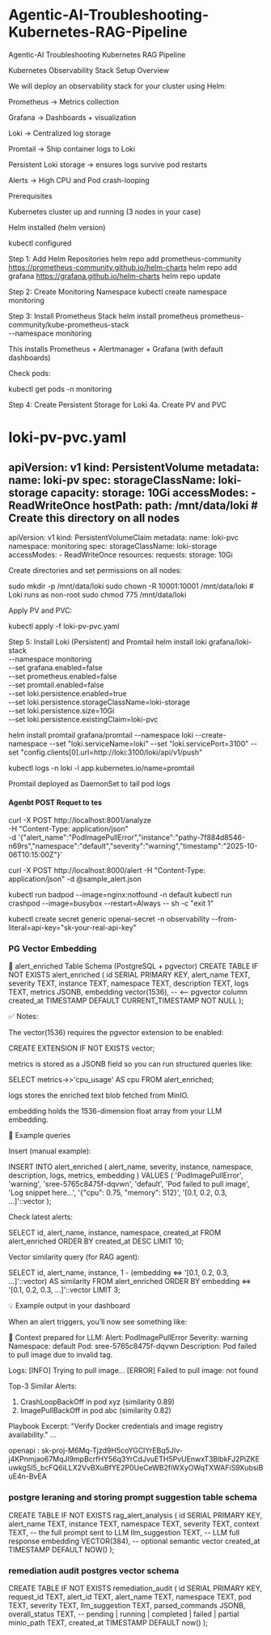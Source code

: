 # Agentic-AI-Troubleshooting-Kubernetes-RAG-Pipeline
Agentic-AI Troubleshooting Kubernetes RAG Pipeline  


Kubernetes Observability Stack Setup
Overview

We will deploy an observability stack for your cluster using Helm:

Prometheus → Metrics collection

Grafana → Dashboards + visualization

Loki → Centralized log storage

Promtail → Ship container logs to Loki

Persistent Loki storage → ensures logs survive pod restarts

Alerts → High CPU and Pod crash-looping

Prerequisites

Kubernetes cluster up and running (3 nodes in your case)

Helm installed (helm version)

kubectl configured

Step 1: Add Helm Repositories
helm repo add prometheus-community https://prometheus-community.github.io/helm-charts
helm repo add grafana https://grafana.github.io/helm-charts
helm repo update

Step 2: Create Monitoring Namespace
kubectl create namespace monitoring

Step 3: Install Prometheus Stack
helm install prometheus prometheus-community/kube-prometheus-stack \
  --namespace monitoring


This installs Prometheus + Alertmanager + Grafana (with default dashboards)

Check pods:

kubectl get pods -n monitoring

Step 4: Create Persistent Storage for Loki
4a. Create PV and PVC
# loki-pv-pvc.yaml
apiVersion: v1
kind: PersistentVolume
metadata:
  name: loki-pv
spec:
  storageClassName: loki-storage
  capacity:
    storage: 10Gi
  accessModes:
    - ReadWriteOnce
  hostPath:
    path: /mnt/data/loki   # Create this directory on all nodes
---
apiVersion: v1
kind: PersistentVolumeClaim
metadata:
  name: loki-pvc
  namespace: monitoring
spec:
  storageClassName: loki-storage
  accessModes:
    - ReadWriteOnce
  resources:
    requests:
      storage: 10Gi


Create directories and set permissions on all nodes:

sudo mkdir -p /mnt/data/loki
sudo chown -R 10001:10001 /mnt/data/loki   # Loki runs as non-root
sudo chmod 775 /mnt/data/loki


Apply PV and PVC:

kubectl apply -f loki-pv-pvc.yaml

Step 5: Install Loki (Persistent) and Promtail
helm install loki grafana/loki-stack \
  --namespace monitoring \
  --set grafana.enabled=false \
  --set prometheus.enabled=false \
  --set promtail.enabled=false \
  --set loki.persistence.enabled=true \
  --set loki.persistence.storageClassName=loki-storage \
  --set loki.persistence.size=10Gi \
  --set loki.persistence.existingClaim=loki-pvc  




  helm install promtail grafana/promtail
--namespace loki --create-namespace
--set "loki.serviceName=loki"
--set "loki.servicePort=3100"
--set "config.clients[0].url=http://loki:3100/loki/api/v1/push"

kubectl logs -n loki -l app.kubernetes.io/name=promtail

Promtail deployed as DaemonSet to tail pod logs 



#### Agenbt POST Requet to tes


curl -X POST http://localhost:8001/analyze \
  -H "Content-Type: application/json" \
  -d '{"alert_name":"PodImagePullError","instance":"pathy-7f884d8546-n69rs","namespace":"default","severity":"warning","timestamp":"2025-10-06T10:15:00Z"}'


curl -X POST http://localhost:8000/alert      -H "Content-Type: application/json"      -d @sample_alert.json

kubectl run badpod --image=nginx:notfound -n default
kubectl run crashpod --image=busybox --restart=Always -- sh -c "exit 1"


kubectl create secret generic openai-secret -n observability --from-literal=api-key="sk-your-real-api-key"  


### PG Vector Embedding

🧱 alert_enriched Table Schema (PostgreSQL + pgvector)
CREATE TABLE IF NOT EXISTS alert_enriched (
    id SERIAL PRIMARY KEY,
    alert_name TEXT,
    severity TEXT,
    instance TEXT,
    namespace TEXT,
    description TEXT,
    logs TEXT,
    metrics JSONB,
    embedding vector(1536),  -- <-- pgvector column
    created_at TIMESTAMP DEFAULT CURRENT_TIMESTAMP NOT NULL
);

✅ Notes:

The vector(1536) requires the pgvector extension to be enabled:

CREATE EXTENSION IF NOT EXISTS vector;


metrics is stored as a JSONB field so you can run structured queries like:

SELECT metrics->>'cpu_usage' AS cpu FROM alert_enriched;


logs stores the enriched text blob fetched from MinIO.

embedding holds the 1536-dimension float array from your LLM embedding.

🧠 Example queries

Insert (manual example):

INSERT INTO alert_enriched (
  alert_name, severity, instance, namespace, description, logs, metrics, embedding
)
VALUES (
  'PodImagePullError',
  'warning',
  'sree-5765c8475f-dqvwn',
  'default',
  'Pod failed to pull image',
  'Log snippet here...',
  '{"cpu": 0.75, "memory": 512}',
  '[0.1, 0.2, 0.3, ...]'::vector
);


Check latest alerts:

SELECT id, alert_name, instance, namespace, created_at
FROM alert_enriched
ORDER BY created_at DESC
LIMIT 10;


Vector similarity query (for RAG agent):

SELECT id, alert_name, instance, 1 - (embedding <=> '[0.1, 0.2, 0.3, ...]'::vector) AS similarity
FROM alert_enriched
ORDER BY embedding <=> '[0.1, 0.2, 0.3, ...]'::vector
LIMIT 3;



💡 Example output in your dashboard

When an alert triggers, you’ll now see something like:

🧩 Context prepared for LLM:
Alert: PodImagePullError
Severity: warning
Namespace: default
Pod: sree-5765c8475f-dqvwn
Description: Pod failed to pull image due to invalid tag.

Logs:
[INFO] Trying to pull image...
[ERROR] Failed to pull image: not found

Top-3 Similar Alerts:
1. CrashLoopBackOff in pod xyz (similarity 0.89)
2. ImagePullBackOff in pod abc (similarity 0.82)

Playbook Excerpt:
"Verify Docker credentials and image registry availability."
... 


openapi : 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  


### postgre leraning and storing prompt suggestion table schema

CREATE TABLE IF NOT EXISTS rag_alert_analysis (
    id SERIAL PRIMARY KEY,
    alert_name TEXT,
    instance TEXT,
    namespace TEXT,
    severity TEXT,
    context TEXT,           -- the full prompt sent to LLM
    llm_suggestion TEXT,    -- LLM full response
    embedding VECTOR(384),  -- optional semantic vector
    created_at TIMESTAMP DEFAULT NOW()
);  


### remediation audit postgres vector schema

CREATE TABLE IF NOT EXISTS remediation_audit (
  id SERIAL PRIMARY KEY,
  request_id TEXT,
  alert_id TEXT,
  alert_name TEXT,
  namespace TEXT,
  pod TEXT,
  severity TEXT,
  llm_suggestion TEXT,
  parsed_commands JSONB,
  overall_status TEXT,      -- pending | running | completed | failed | partial
  minio_path TEXT,
  created_at TIMESTAMP DEFAULT now()
);
